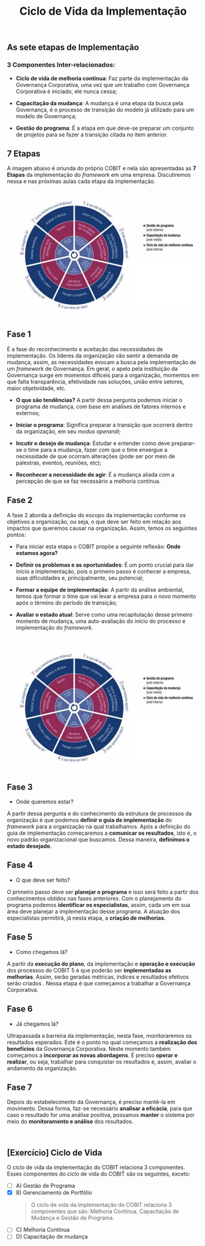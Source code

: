 <div align="center">

  # Ciclo de Vida da Implementação

</div>

<br>

## As sete etapas de Implementação

### 3 Componentes Inter-relacionados:

 - **Ciclo de vida de melhoria contínua**: Faz parte da implementação da Governança Corporativa, uma vez que um trabalho com Governança Corporativa é iniciado, ele nunca cessa;

- **Capacitação da mudança**: A mudança é uma etapa da busca pela Governança, é o processo de transição do modelo já utilizado para um modelo de Governança; 

- **Gestão do programa**: É a etapa em que deve-se preparar um conjunto de projetos para se fazer a transição citada no item anterior.

## 7 Etapas

A imagem abaixo é oriunda do próprio COBIT e nela são apresentadas as **7 Etapas** da implementação do *framework* em uma empresa. Discutiremos nessa e nas próximas aulas cada etapa da implementação.

<br>

<div align="center">

  <img src="images/etapas-implementacao.jfif" width="500">

</div>

<br>

## Fase 1

É a fase do reconhecimento e aceitação das necessidades de implementação. Os líderes da organização vão sentir a demanda de mudança, assim, as necessidades evocam a busca pela implementação de um *framework* de Governança. Em geral, o apelo pela instituição da Governança surge em momentos difíceis para a organização, momentos em que falta transparência, efetividade nas soluções, união entre setores, maior objetividade, etc.

 - **O que são tendências?** A partir dessa pergunta podemos iniciar o programa de mudança, com base em análises de fatores internos e externos;

- **Iniciar o programa**: Significa preparar a transição que ocorrerá dentro da organização, em seu *modus operandi*;

- **Incutir o desejo de mudança**: Estudar e entender como deve preparar-se o time para a mudança, fazer com que o time enxergue a necessidade de que ocorram alterações (pode ser por meio de palestras, eventos, reuniões, etc);

- **Reconhecer a necessidade de agir**: É a mudança aliada com a percepção de que se faz necessário a melhoria contínua.

## Fase 2

A fase 2 aborda a definição do escopo da implementação conforme os objetivos a organização, ou seja, o que deve ser feito em relação aos impactos que queremos causar na organização. Assim, temos os seguintes pontos:

- Para iniciar esta etapa o COBIT propõe a seguinte reflexão: **Onde estamos agora?**

- **Definir os problemas e as oportunidades**: É um ponto crucial para dar início a implementação, pois o primeiro passo é conhecer a empresa, suas dificuldades e,  principalmente, seu potencial;

- **Formar a equipe de implementação**: A partir da análise ambiental, temos que formar o time que vai levar a empresa para o novo momento após o término do período de transição;

- **Avaliar o estado atual**: Serve como uma recapitulação desse primeiro momento de mudança, uma auto-avaliação do início do processo e implementação do *framework*.

<br>

<br>

<div align="center">

  <img src="images/etapas-implementacao.jfif" width="500">

</div>

<br>

## Fase 3

- Onde queremos estar? 

A partir dessa pergunta e do conhecimento da estrutura de processos da organização é que podemos **definir o guia de implementação** do *framework* para a organização na qual trabalhamos. Após a definição do guia de implementação começaremos a **comunicar os resultados**, isto é, o novo padrão organizacional que buscamos. Dessa maneira, **definimos o estado desejado**.

## Fase 4

- O que deve ser feito?

O primeiro passo deve ser **planejar o programa**  e isso será feito a partir dos conhecimentos obtidos nas fases anteriores. Com o planejamento do programa podemos **identificar os especialistas**, assim, cada um em sua área deve planejar a implementação desse programa. A atuação dos especialistas permitirá, já nesta etapa, a **criação de melhorias**.

## Fase 5

- Como chegamos lá?

A partir da **execução do plano**, da implementação e **operação e execução** dos processos do COBIT 5 é que poderão ser **implementadas as melhorias**. Assim, serão geradas métricas, índices e resultados efetivos serão criados . Nessa etapa é que começamos a trabalhar a Governança Corporativa.

## Fase 6

- Já chegamos lá?

Ultrapassada a barreira da implementação, nesta fase, monitoraremos os resultados esperados. Este é o ponto no qual começamos a **realização dos benefícios** da Governança Corporativa. Neste momento também começamos a **incorporar as novas abordagens**. É preciso **operar e realizar**, ou seja, trabalhar para conquistar os resultados e, assim, avaliar o andamento da organização.

## Fase 7

Depois do estabelecimento da Governança, é preciso mantê-la em movimento. Dessa forma, faz-se necessário **analisar a eficácia**, para que caso o resultado for uma análise positiva, possamos **manter** o sistema por meio do **monitoramento e análise** dos resultados.

<br>

## [Exercício] Ciclo de Vida

O ciclo de vida da implementação do COBIT relaciona 3 componentes. Esses componentes do ciclo de vida do COBIT são os seguintes, exceto:

- [ ] A) Gestão de Programa
- [x] B) Gerenciamento de Portfólio
  > O ciclo de vida da implementação do COBIT relaciona 3 componentes que são: Melhoria Contínua, Capacitação de Mudança e Gestão de Programa.
- [ ] C) Melhoria Contínua
- [ ] D) Capacitação de mudança